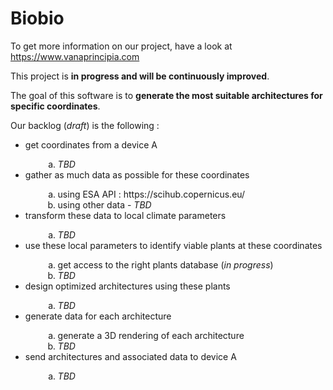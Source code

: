 # Biobio
To get more information on our project, have a look at https://www.vanaprincipia.com

This project is <b>in progress and will be continuously improved</b>.

The goal of this software is to <b>generate the most suitable architectures for specific coordinates</b>.

Our backlog (<i>draft</i>) is the following :

<ul>
  <li>get coordinates from a device A</li>
  <ol style="list-style-type: lower-alpha; padding-bottom: 0;">
    <li style="margin-left:2em"><i>TBD</i></li>
  </ol>
  <li>gather as much data as possible for these coordinates</li>
  <ol style="list-style-type: lower-alpha; padding-bottom: 0;">
    <li style="margin-left:2em">using ESA API : https://scihub.copernicus.eu/</li>
    <li style="margin-left:2em">using other data - <i>TBD</i></li>
  </ol>
  <li>transform these data to local climate parameters</li>
  <ol style="list-style-type: lower-alpha; padding-bottom: 0;">
    <li style="margin-left:2em"><i>TBD</i></li>
  </ol>
  <li>use these local parameters to identify viable plants at these coordinates</li>
  <ol style="list-style-type: lower-alpha; padding-bottom: 0;">
    <li style="margin-left:2em">get access to the right plants database (<i>in progress</i>)</li>
    <li style="margin-left:2em"><i>TBD</i></li>
  </ol>
  <li>design optimized architectures using these plants</li>
  <ol style="list-style-type: lower-alpha; padding-bottom: 0;">
    <li style="margin-left:2em"><i>TBD</i></li>
  </ol>
  <li>generate data for each architecture</li>
  <ol style="list-style-type: lower-alpha; padding-bottom: 0;">
    <li style="margin-left:2em">generate a 3D rendering of each architecture</li>
    <li style="margin-left:2em"><i>TBD</i></li>
  </ol>
  <li>send architectures and associated data to device A</li>
  <ol style="list-style-type: lower-alpha; padding-bottom: 0;">
    <li style="margin-left:2em"><i>TBD</i></li>
  </ol>
</ul>
